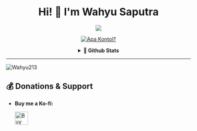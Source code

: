 <h1 align="center">Hi! 👋 I'm Wahyu Saputra</h1>

<p align="center">
  <img src="![photo_2022-01-20_11-38-21](https://user-images.githubusercontent.com/91831925/150274588-95dc0489-fb9e-494f-b801-4b314aa5cd98.jpg)
">
</p>



<p align="center">
  <a href="https://t.me/nbzoning"><img src="http://readme-typing-svg.herokuapp.com?color=1C71FA&center=true&vCenter=true&multiline=false&lines=A+Noob+Coder+From+Indonesia.;Python%2C+Shell%2C+Perl%2C+Javascript.;Sleep+Is+The+Best." alt="Apa Kontol?"></a>

<details align="center">
    <summary><b>📝 Github Stats</b></summary><br/>
<a href="https://github.com/Wahyu213"><img align="center" alt="Wahyu Stats" src="https://github-readme-stats.vercel.app/api?username=Wahyu213&show_icons=true&theme=cobalt&count_private=true&include_all_commits=true&cache_seconds=86400" /></a><br>
<a href="https://t.me/zenfrans"><img align="center" alt="Wahyu Github Trophy" src="https://github-profile-trophy.vercel.app/?username=Wahyu213&theme=dracula&row=2&column=4" /></a><br>
<a href="https://github.com/Wahyu213"><img align="center" alt="Wahyu Top Langs" src="https://github-readme-stats.vercel.app/api/top-langs/?username=Wahyu213&theme=cobalt&layout=compact&langs_count=6" /></a>
</details>
  
 ________________________________________________________________________________________________________________________________________________________________________________
<p><img align="center" src="https://github-readme-streak-stats.herokuapp.com/?user=Wahyu213" alt="Wahyu213" /></p>

## 💰 **Donations & Support**

- **Buy me a Ko-fi:**
  
  <a href='https://ko-fi.com/scroolx' target='_blank'><img height='25' style='border:0px;height:36px;' src='https://az743702.vo.msecnd.net/cdn/kofi1.png?v=a&w=144' border='0' alt='Buy Me a Coffee at ko-fi.com' /></a>
 

